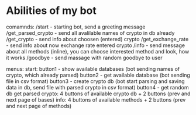 # Abilities of my bot

comamnds:
/start - starting bot, send a greeting message
/get_parsed_crypto - send all avalilable names of crypto in db already
/get_crypto - send info about choosen (entered) crypto
/get_exchange_rate - send info about now exchange rate entered crypto
/info - send message about all methods (inline), you can choose interested method and look, how it works
/goodbye - send massage with random goodbye to user

menus:
    start:
        button1 - show available databases (bot sending names of crypto, which already parsed)
        button2 - get available database (bot sending file in csv format)
        button3 - create crypto db (bot start parsing and saving data in db, send file with parsed crypto in csv format)
        button4 - get random db
    get parsed crypto:
        4 buttons of available crypto db + 2 buttons (prev and next page of bases)
    info:
        4 buttons of available methods + 2 buttons (prev and next page of methods)
